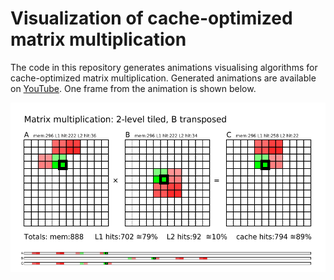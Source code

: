 Visualization of cache-optimized matrix multiplication
======================================================

The code in this repository generates animations visualising
algorithms for cache-optimized matrix multiplication. Generated
animations are available on
[YouTube](https://www.youtube.com/playlist?list=PLB_aWiiTt1af-dICxt6E7pNJWrfcqHE2g).
One frame from the animation is shown below.

![Example](/mmul-example.png)

